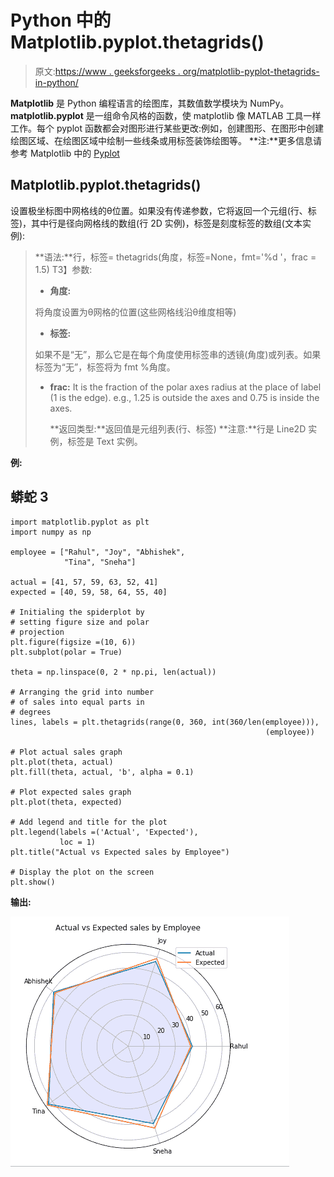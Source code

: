 # Python 中的 Matplotlib.pyplot.thetagrids()

> 原文:[https://www . geeksforgeeks . org/matplotlib-pyplot-thetagrids-in-python/](https://www.geeksforgeeks.org/matplotlib-pyplot-thetagrids-in-python/)

**Matplotlib** 是 Python 编程语言的绘图库，其数值数学模块为 NumPy。 **matplotlib.pyplot** 是一组命令风格的函数，使 matplotlib 像 MATLAB 工具一样工作。每个 pyplot 函数都会对图形进行某些更改:例如，创建图形、在图形中创建绘图区域、在绘图区域中绘制一些线条或用标签装饰绘图等。
**注:**更多信息请参考 Matplotlib
中的 [Pyplot](http://geeksforgeeks.org/pyplot-in-matplotlib/)

## Matplotlib.pyplot.thetagrids()

设置极坐标图中网格线的θ位置。如果没有传递参数，它将返回一个元组(行、标签)，其中行是径向网格线的数组(行 2D 实例)，标签是刻度标签的数组(文本实例):

> **语法:**行，标签= thetagrids(角度，标签=None，fmt='%d '，frac = 1.5)
> T3】参数:
> 
> *   **角度:**
> 
> 将角度设置为θ网格的位置(这些网格线沿θ维度相等)
> 
> *   **标签:**
> 
> 如果不是“无”，那么它是在每个角度使用标签串的透镜(角度)或列表。如果标签为“无”，标签将为 fmt %角度。
> 
> *   **frac:** It is the fraction of the polar axes radius at the place of label (1 is the edge). e.g., 1.25 is outside the axes and 0.75 is inside the axes. 
>      
>     
>     **返回类型:**返回值是元组列表(行、标签)
>     **注意:**行是 Line2D 实例，标签是 Text 实例。

**例:**

## 蟒蛇 3

```
import matplotlib.pyplot as plt
import numpy as np

employee = ["Rahul", "Joy", "Abhishek",
            "Tina", "Sneha"]

actual = [41, 57, 59, 63, 52, 41]
expected = [40, 59, 58, 64, 55, 40]

# Initialing the spiderplot by 
# setting figure size and polar
# projection
plt.figure(figsize =(10, 6))
plt.subplot(polar = True)

theta = np.linspace(0, 2 * np.pi, len(actual))

# Arranging the grid into number 
# of sales into equal parts in
# degrees
lines, labels = plt.thetagrids(range(0, 360, int(360/len(employee))),
                                                         (employee))

# Plot actual sales graph
plt.plot(theta, actual)
plt.fill(theta, actual, 'b', alpha = 0.1)

# Plot expected sales graph
plt.plot(theta, expected)

# Add legend and title for the plot
plt.legend(labels =('Actual', 'Expected'),
           loc = 1)
plt.title("Actual vs Expected sales by Employee")

# Display the plot on the screen
plt.show()
```

**输出:**

![python-matplotlib-thetagrid](img/db3bc416316e9f2255042d6de3152119.png)